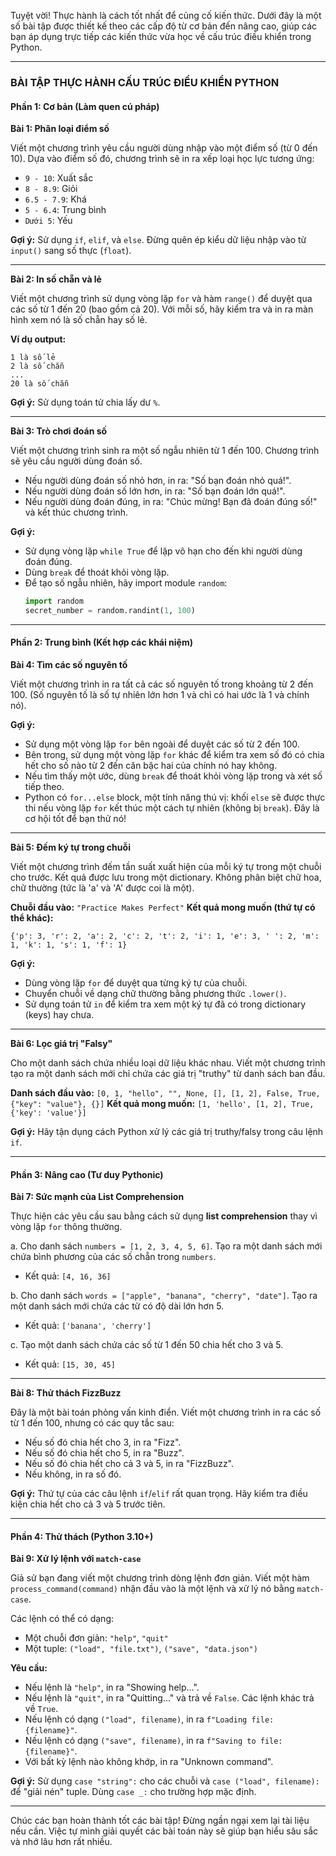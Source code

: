 Tuyệt vời! Thực hành là cách tốt nhất để củng cố kiến thức. Dưới đây là một số bài tập được thiết kế theo các cấp độ từ cơ bản đến nâng cao, giúp các bạn áp dụng trực tiếp các kiến thức vừa học về cấu trúc điều khiển trong Python.

---

### **BÀI TẬP THỰC HÀNH CẤU TRÚC ĐIỀU KHIỂN PYTHON**

#### **Phần 1: Cơ bản (Làm quen cú pháp)**

**Bài 1: Phân loại điểm số**

Viết một chương trình yêu cầu người dùng nhập vào một điểm số (từ 0 đến 10). Dựa vào điểm số đó, chương trình sẽ in ra xếp loại học lực tương ứng:

- `9 - 10`: Xuất sắc
- `8 - 8.9`: Giỏi
- `6.5 - 7.9`: Khá
- `5 - 6.4`: Trung bình
- `Dưới 5`: Yếu

**Gợi ý:** Sử dụng `if`, `elif`, và `else`. Đừng quên ép kiểu dữ liệu nhập vào từ `input()` sang số thực (`float`).

---

**Bài 2: In số chẵn và lẻ**

Viết một chương trình sử dụng vòng lặp `for` và hàm `range()` để duyệt qua các số từ 1 đến 20 (bao gồm cả 20). Với mỗi số, hãy kiểm tra và in ra màn hình xem nó là số chẵn hay số lẻ.

**Ví dụ output:**

```
1 là số lẻ
2 là số chẵn
...
20 là số chẵn
```

**Gợi ý:** Sử dụng toán tử chia lấy dư `%`.

---

**Bài 3: Trò chơi đoán số**

Viết một chương trình sinh ra một số ngẫu nhiên từ 1 đến 100. Chương trình sẽ yêu cầu người dùng đoán số.

- Nếu người dùng đoán số nhỏ hơn, in ra: "Số bạn đoán nhỏ quá!".
- Nếu người dùng đoán số lớn hơn, in ra: "Số bạn đoán lớn quá!".
- Nếu người dùng đoán đúng, in ra: "Chúc mừng! Bạn đã đoán đúng số!" và kết thúc chương trình.

**Gợi ý:**

- Sử dụng vòng lặp `while True` để lặp vô hạn cho đến khi người dùng đoán đúng.
- Dùng `break` để thoát khỏi vòng lặp.
- Để tạo số ngẫu nhiên, hãy import module `random`:
  ```python
  import random
  secret_number = random.randint(1, 100)
  ```

---

#### **Phần 2: Trung bình (Kết hợp các khái niệm)**

**Bài 4: Tìm các số nguyên tố**

Viết một chương trình in ra tất cả các số nguyên tố trong khoảng từ 2 đến 100.
(Số nguyên tố là số tự nhiên lớn hơn 1 và chỉ có hai ước là 1 và chính nó).

**Gợi ý:**

- Sử dụng một vòng lặp `for` bên ngoài để duyệt các số từ 2 đến 100.
- Bên trong, sử dụng một vòng lặp `for` khác để kiểm tra xem số đó có chia hết cho số nào từ 2 đến căn bậc hai của chính nó hay không.
- Nếu tìm thấy một ước, dùng `break` để thoát khỏi vòng lặp trong và xét số tiếp theo.
- Python có `for...else` block, một tính năng thú vị: khối `else` sẽ được thực thi nếu vòng lặp `for` kết thúc một cách tự nhiên (không bị `break`). Đây là cơ hội tốt để bạn thử nó!

---

**Bài 5: Đếm ký tự trong chuỗi**

Viết một chương trình đếm tần suất xuất hiện của mỗi ký tự trong một chuỗi cho trước. Kết quả được lưu trong một dictionary. Không phân biệt chữ hoa, chữ thường (tức là 'a' và 'A' được coi là một).

**Chuỗi đầu vào:** `"Practice Makes Perfect"`
**Kết quả mong muốn (thứ tự có thể khác):**

```
{'p': 3, 'r': 2, 'a': 2, 'c': 2, 't': 2, 'i': 1, 'e': 3, ' ': 2, 'm': 1, 'k': 1, 's': 1, 'f': 1}
```

**Gợi ý:**

- Dùng vòng lặp `for` để duyệt qua từng ký tự của chuỗi.
- Chuyển chuỗi về dạng chữ thường bằng phương thức `.lower()`.
- Sử dụng toán tử `in` để kiểm tra xem một ký tự đã có trong dictionary (keys) hay chưa.

---

**Bài 6: Lọc giá trị "Falsy"**

Cho một danh sách chứa nhiều loại dữ liệu khác nhau. Viết một chương trình tạo ra một danh sách mới chỉ chứa các giá trị "truthy" từ danh sách ban đầu.

**Danh sách đầu vào:** `[0, 1, "hello", "", None, [], [1, 2], False, True, {"key": "value"}, {}]`
**Kết quả mong muốn:** `[1, 'hello', [1, 2], True, {'key': 'value'}]`

**Gợi ý:** Hãy tận dụng cách Python xử lý các giá trị truthy/falsy trong câu lệnh `if`.

---

#### **Phần 3: Nâng cao (Tư duy Pythonic)**

**Bài 7: Sức mạnh của List Comprehension**

Thực hiện các yêu cầu sau bằng cách sử dụng **list comprehension** thay vì vòng lặp `for` thông thường.

a. Cho danh sách `numbers = [1, 2, 3, 4, 5, 6]`. Tạo ra một danh sách mới chứa bình phương của các số chẵn trong `numbers`.

- Kết quả: `[4, 16, 36]`

b. Cho danh sách `words = ["apple", "banana", "cherry", "date"]`. Tạo ra một danh sách mới chứa các từ có độ dài lớn hơn 5.

- Kết quả: `['banana', 'cherry']`

c. Tạo một danh sách chứa các số từ 1 đến 50 chia hết cho 3 và 5.

- Kết quả: `[15, 30, 45]`

---

**Bài 8: Thử thách FizzBuzz**

Đây là một bài toán phỏng vấn kinh điển. Viết một chương trình in ra các số từ 1 đến 100, nhưng có các quy tắc sau:

- Nếu số đó chia hết cho 3, in ra "Fizz".
- Nếu số đó chia hết cho 5, in ra "Buzz".
- Nếu số đó chia hết cho cả 3 và 5, in ra "FizzBuzz".
- Nếu không, in ra số đó.

**Gợi ý:** Thứ tự của các câu lệnh `if`/`elif` rất quan trọng. Hãy kiểm tra điều kiện chia hết cho cả 3 và 5 trước tiên.

---

#### **Phần 4: Thử thách (Python 3.10+)**

**Bài 9: Xử lý lệnh với `match-case`**

Giả sử bạn đang viết một chương trình dòng lệnh đơn giản. Viết một hàm `process_command(command)` nhận đầu vào là một lệnh và xử lý nó bằng `match-case`.

Các lệnh có thể có dạng:

- Một chuỗi đơn giản: `"help"`, `"quit"`
- Một tuple: `("load", "file.txt")`, `("save", "data.json")`

**Yêu cầu:**

- Nếu lệnh là `"help"`, in ra "Showing help...".
- Nếu lệnh là `"quit"`, in ra "Quitting..." và trả về `False`. Các lệnh khác trả về `True`.
- Nếu lệnh có dạng `("load", filename)`, in ra `f"Loading file: {filename}"`.
- Nếu lệnh có dạng `("save", filename)`, in ra `f"Saving to file: {filename}"`.
- Với bất kỳ lệnh nào không khớp, in ra "Unknown command".

**Gợi ý:** Sử dụng `case "string":` cho các chuỗi và `case ("load", filename):` để "giải nén" tuple. Dùng `case _:` cho trường hợp mặc định.

---

Chúc các bạn hoàn thành tốt các bài tập! Đừng ngần ngại xem lại tài liệu nếu cần. Việc tự mình giải quyết các bài toán này sẽ giúp bạn hiểu sâu sắc và nhớ lâu hơn rất nhiều.
